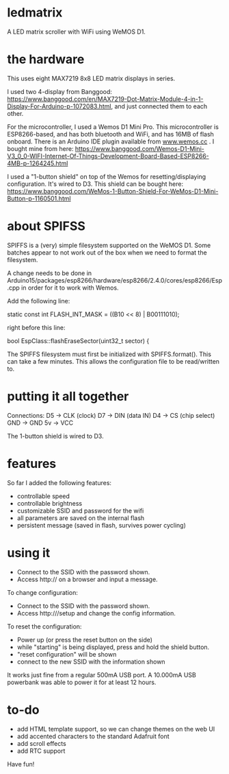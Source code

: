 # ledmatrix
A LED matrix scroller with WiFi using WeMOS D1.

# the hardware

This uses eight MAX7219 8x8 LED matrix displays in series.

I used two 4-display from Banggood: https://www.banggood.com/en/MAX7219-Dot-Matrix-Module-4-in-1-Display-For-Arduino-p-1072083.html, and just connected them to each other.

For the microcontroller, I used a Wemos D1 Mini Pro. This microcontroller is ESP8266-based, and has both bluetooth and WiFi, and has 16MB of flash onboard. There is an Arduino IDE plugin available from www.wemos.cc . I bought mine from here: https://www.banggood.com/Wemos-D1-Mini-V3_0_0-WIFI-Internet-Of-Things-Development-Board-Based-ESP8266-4MB-p-1264245.html

I used a "1-button shield" on top of the Wemos for resetting/displaying configuration. It's wired to D3.
This shield can be bought here: https://www.banggood.com/WeMos-1-Button-Shield-For-WeMos-D1-Mini-Button-p-1160501.html

# about SPIFSS

SPIFFS is a (very) simple filesystem supported on the WeMOS D1. Some batches appear to not work out of the box when we need to format the filesystem.

A change needs to be done in Arduino15/packages/esp8266/hardware/esp8266/2.4.0/cores/esp8266/Esp.cpp in order for it to work with Wemos.

Add the following line:

  static const int FLASH_INT_MASK = ((B10 << 8) | B00111010);

right before this line:

  bool EspClass::flashEraseSector(uint32_t sector) {

The SPIFFS filesystem must first be initialized with SPIFFS.format(). This can take a few minutes. This allows the configuration file to be read/written to.

# putting it all together

Connections:
  D5 -> CLK (clock)
  D7 -> DIN (data IN)
  D4 -> CS (chip select)
  GND -> GND
  5v -> VCC

The 1-button shield is wired to D3.

# features

So far I added the following features:
 - controllable speed
 - controllable brightness
 - customizable SSID and password for the wifi
 - all parameters are saved on the internal flash
 - persistent message (saved in flash, survives power cycling)
 
# using it

 - Connect to the SSID with the password shown.
 - Access http://<IP> on a browser and input a message.

To change configuration:
 - Connect to the SSID with the password shown.
 - Access http://<IP>/setup and change the config information.

To reset the configuration:
 - Power up (or press the reset button on the side)
 - while "starting" is being displayed, press and hold the shield button.
 - "reset configuration" will be shown
 - connect to the new SSID with the information shown
 
It works just fine from a regular 500mA USB port. A 10.000mA USB powerbank was able to power it for at least 12 hours.


# to-do
 - add HTML template support, so we can change themes on the web UI
 - add accented characters to the standard Adafruit font
 - add scroll effects
 - add RTC support
 

 Have fun!
